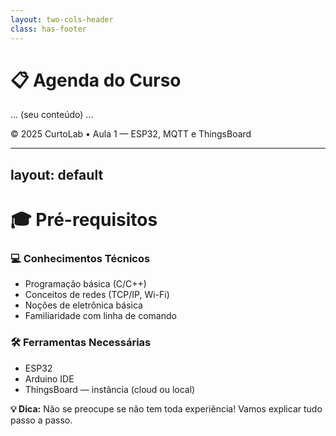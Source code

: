 ```yaml
---
layout: two-cols-header
class: has-footer
---
```


# 📋 Agenda do Curso
... (seu conteúdo) ...

<div class="footer">© 2025 CurtoLab • Aula 1 — ESP32, MQTT e ThingsBoard</div>

<style>
.has-footer .footer{
  position: absolute;
  left: 1.5rem;
  right: 1.5rem;
  bottom: 0.8rem;
  font-size: 0.85rem;
  opacity: 0.75;
  /* opcional: linha separadora */
  border-top: 1px solid rgba(0,0,0,.12);
  padding-top: .4rem;
}
</style>


---
layout: default
---

# 🎓 Pré-requisitos

### 💻 **Conhecimentos Técnicos**
- Programação básica (C/C++)
- Conceitos de redes (TCP/IP, Wi-Fi)
- Noções de eletrônica básica
- Familiaridade com linha de comando

### 🛠️ **Ferramentas Necessárias**
- ESP32
- Arduino IDE
- ThingsBoard — instância (cloud ou local)


<div class="mt-8 p-4 bg-red-600 rounded-lg">
<strong>💡 Dica:</strong> Não se preocupe se não tem toda experiência! Vamos explicar tudo passo a passo.
</div>
